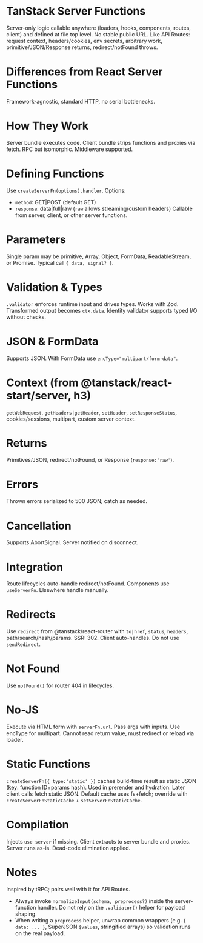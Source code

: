 # TanStack Server Functions

Server-only logic callable anywhere (loaders, hooks, components, routes, client) and defined at file top level. No stable public URL. Like API Routes: request context, headers/cookies, env secrets, arbitrary work, primitive/JSON/Response returns, redirect/notFound throws.

# Differences from React Server Functions

Framework-agnostic, standard HTTP, no serial bottlenecks.

# How They Work

Server bundle executes code. Client bundle strips functions and proxies via fetch. RPC but isomorphic. Middleware supported.

# Defining Functions

Use `createServerFn(options).handler`. Options:

* `method`: GET|POST (default GET)
* `response`: data|full|raw (`raw` allows streaming/custom headers)
  Callable from server, client, or other server functions.

# Parameters

Single param may be primitive, Array, Object, FormData, ReadableStream, or Promise. Typical call `{ data, signal? }`.

# Validation & Types

`.validator` enforces runtime input and drives types. Works with Zod. Transformed output becomes `ctx.data`. Identity validator supports typed I/O without checks.

# JSON & FormData

Supports JSON. With FormData use `encType="multipart/form-data"`.

# Context (from @tanstack/react-start/server, h3)

`getWebRequest`, `getHeaders|getHeader`, `setHeader`, `setResponseStatus`, cookies/sessions, multipart, custom server context.

# Returns

Primitives/JSON, redirect/notFound, or Response (`response:'raw'`).

# Errors

Thrown errors serialized to 500 JSON; catch as needed.

# Cancellation

Supports AbortSignal. Server notified on disconnect.

# Integration

Route lifecycles auto-handle redirect/notFound. Components use `useServerFn`. Elsewhere handle manually.

# Redirects

Use `redirect` from @tanstack/react-router with `to|href`, `status`, `headers`, path/search/hash/params. SSR: 302. Client auto-handles. Do not use `sendRedirect`.

# Not Found

Use `notFound()` for router 404 in lifecycles.

# No-JS

Execute via HTML form with `serverFn.url`. Pass args with inputs. Use encType for multipart. Cannot read return value, must redirect or reload via loader.

# Static Functions

`createServerFn({ type:'static' })` caches build-time result as static JSON (key: function ID+params hash). Used in prerender and hydration. Later client calls fetch static JSON. Default cache uses fs+fetch; override with `createServerFnStaticCache` + `setServerFnStaticCache`.

# Compilation

Injects `use server` if missing. Client extracts to server bundle and proxies. Server runs as-is. Dead-code elimination applied.

# Notes

Inspired by tRPC; pairs well with it for API Routes.

- Always invoke `normalizeInput(schema, preprocess?)` inside the server-function handler. Do not rely on the `.validator()` helper for payload shaping.
- When writing a `preprocess` helper, unwrap common wrappers (e.g. `{ data: ... }`, SuperJSON `$values`, stringified arrays) so validation runs on the real payload.
